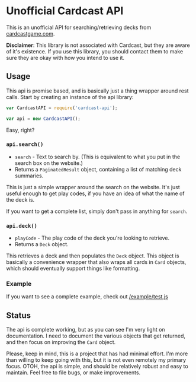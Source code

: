 # Unofficial Cardcast API

This is an unofficial API for searching/retrieving decks from [cardcastgame.com](cardcastgame.com).

**Disclaimer**: This library is not associated with Cardcast, but they are aware of it's existence. If you use this
library, you should contact them to make sure they are okay with how you intend to use it.

## Usage

This api is promise based, and is basically just a thing wrapper around rest calls. Start by creating an instance of
the api library:

```javascript
var CardcastAPI = require('cardcast-api');

var api = new CardcastAPI();
```

Easy, right?

### `api.search()`

* `search` - Text to search by. (This is equivalent to what you put in the search box on the website.)
* Returns a `PaginatedResult` object, containing a list of matching deck summaries.

This is just a simple wrapper around the search on the website. It's just useful enough to get play codes, if you have
an idea of what the name of the deck is.

If you want to get a complete list, simply don't pass in anything for `search`.

### `api.deck()`

* `playCode` - The play code of the deck you're looking to retrieve.
* Returns a `Deck` object.

This retrieves a deck and then populates the `Deck` object. This object is basically a convenience wrapper that also
wraps all cards in `Card` objects, which should eventually support things like formatting.

### Example

If you want to see a complete example, check out [/example/test.js](https://github.com/Morgul/cardcast-api/blob/master/example/test.js)

## Status

The api is complete working, but as you can see I'm very light on documentation. I need to document the various objects
that get returned, and then focus on improving the `Card` object.

Please, keep in mind, this is a project that has had minimal effort. I'm more than willing to keep going with this, but
it is not even remotely my primary focus. OTOH, the api is simple, and should be relatively robust and easy to maintain.
Feel free to file bugs, or make improvements.
